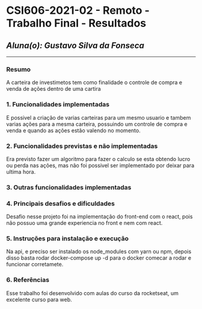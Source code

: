 # **CSI606-2021-02 - Remoto - Trabalho Final - Resultados**

## *Aluna(o): Gustavo Silva da Fonseca*

--------------

<!-- Este documento tem como objetivo apresentar o projeto desenvolvido, considerando o que foi definido na proposta e o produto final. -->

### Resumo

A carteira de investimetos tem como finalidade o controle de compra e venda de ações dentro de uma cartira

### 1. Funcionalidades implementadas
<!-- Descrever as funcionalidades que eram previstas e foram implementas. -->
E possivel a criação de varias carteiras para um mesmo usuario e tambem varias ações para a mesma carteira, possuindo um controle de compra e venda e quando as ações estão valendo no momento.
  
### 2. Funcionalidades previstas e não implementadas
<!-- Descrever as funcionalidades que eram previstas e não foram implementas, apresentando uma breve justificativa do porquê elas não foram incluídas -->
Era previsto fazer um algoritmo para fazer o calculo se esta obtendo lucro ou perda nas ações, mas não foi possivel ser implementado por deixar para ultima hora.

### 3. Outras funcionalidades implementadas
<!-- Descrever as funcionalidades implementas além daquelas que foram previstas, caso se aplique.  -->

### 4. Principais desafios e dificuldades
<!-- Descrever os principais desafios encontrados no desenvolvimento do trabalho, quais foram as dificuldades e como elas foram superadas e resolvidas. -->
Desafio nesse projeto foi na implementação do front-end com o react, pois não possuo uma grande experiencia no front e nem com react. 

### 5. Instruções para instalação e execução
<!-- Descrever o que deve ser feito para instalar (ou baixar) a aplicação, o que precisa ser configurando (parâmetros, banco de dados e afins) e como executá-la. -->
Na api, e preciso ser instalado os node_modules com yarn ou npm, depois disso basta rodar docker-compose up -d para o docker comecar a rodar e funcionar corretamete.

### 6. Referências
<!-- Referências podem ser incluídas, caso necessário. Utilize o padrão ABNT. -->
Esse trabalho foi desenvolvido com aulas do curso da rocketseat, um excelente curso para web.
